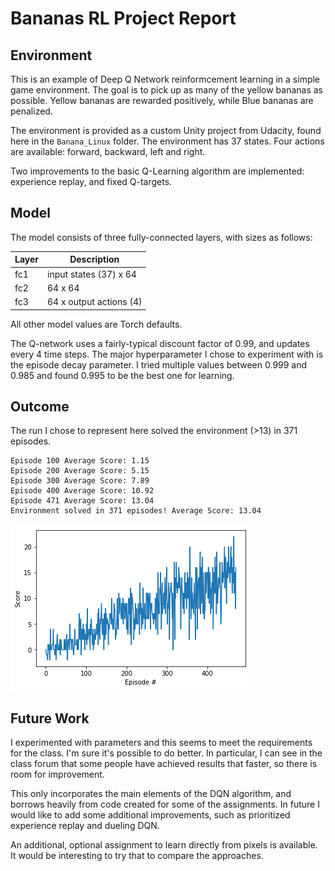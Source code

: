 # Bananas RL Project Report

## Environment

This is an example of Deep Q Network reinformcement learning in a simple game environment.
The goal is to pick up as many of the yellow bananas as possible. 
Yellow bananas are rewarded positively, while Blue bananas are penalized.

The environment is provided as a custom Unity project from Udacity, found here in the `Banana_Linux` folder.
The environment has 37 states. Four actions are available: forward, backward, left and right.

Two improvements to the basic Q-Learning algorithm are implemented: experience replay, and fixed Q-targets.

## Model

The model consists of three fully-connected layers, with sizes as follows: 

Layer | Description
------|------------
fc1| input states (37) x 64
fc2| 64 x 64
fc3| 64 x output actions (4)

All other model values are Torch defaults.

The Q-network uses a fairly-typical discount factor of 0.99, and updates every 4 time steps. The major hyperparameter I chose to experiment with is the episode decay parameter. I tried multiple values between 0.999 and 0.985 and found 0.995 to be the best one for learning.


## Outcome

The run I chose to represent here solved the environment (>13) in 371 episodes.

```
Episode 100	Average Score: 1.15
Episode 200	Average Score: 5.15
Episode 300	Average Score: 7.89
Episode 400	Average Score: 10.92
Episode 471	Average Score: 13.04
Environment solved in 371 episodes!	Average Score: 13.04

```

![training](training.png)


## Future Work

I experimented with parameters and this seems to meet the requirements for the class. I'm sure it's possible to do better. 
In particular, I can see in the class forum that some people have achieved results that faster, so there is room for improvement.

This only incorporates the main elements of the DQN algorithm, and borrows heavily from code created for some of the assignments.
In future I would like to add some additional improvements, such as prioritized experience replay and dueling DQN.


An additional, optional assignment to learn directly from pixels is available. It would be interesting to try that to compare the approaches.
